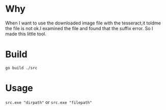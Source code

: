 # Why
When I want to use the downloaded image file with the tesseract,it toldme the file is not ok.I examined the file and found that the suffix error.
So I made this little tool.
# Build
`go build ./src`
# Usage
`src.exe "dirpath"` 
or
`src.exe "filepath"`
